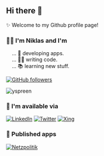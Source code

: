 ## Hi there 👋

✨ Welcome to my Github profile page!

### 🙆‍♂️  I'm Niklas and I'm
&nbsp;&nbsp;&nbsp;&nbsp;... 🚀 developing apps.  
&nbsp;&nbsp;&nbsp;&nbsp;... 👨‍💻 writing code.  
&nbsp;&nbsp;&nbsp;&nbsp;... 📚 learning new stuff.  


<!-- ![Niklas' github stats](https://github-readme-stats.vercel.app/api?username=NiklasLehnfeld&show_icons=true&theme=buefy) -->

[![GitHub followers](https://img.shields.io/github/followers/NiklasLehnfeld?label=Followers&style=social)](https://github.com/NiklasLehnfeld/)
<p align="left"> <img src="https://komarev.com/ghpvc/?username=NiklasLehnfeld" alt="yspreen" /> </p>


### 💌  I'm available via
[![LinkedIn](http://img.shields.io/badge/-LinkedIn-0072b1?style=flat-square&logo=linkedin&logoColor=ffffff)](https://www.linkedin.com/in/lehnfeld/)
[![Twitter](http://img.shields.io/badge/-Twitter-1da1f2?style=flat-square&logo=twitter&logoColor=ffffff)](https://twitter.com/NLehnfeld)
[![Xing](http://img.shields.io/badge/-Xing-126567?style=flat-square&logo=xing&logoColor=ffffff)](https://twitter.com/NLehnfeld)

### 📲  Published apps

[![Netzpolitik](https://img.shields.io/badge/Netzpolitik-GooglePlay-9cf)](https://play.google.com/store/apps/details?id=net.lehnfeld.netzpolitik)
